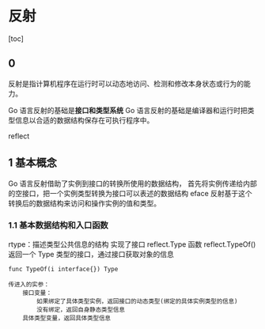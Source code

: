 # 反射

[toc]

## 0

反射是指计算机程序在运行时可以动态地访问、检测和修改本身状态或行为的能力。

Go 语言反射的基础是**接口和类型系统**
Go 语言反射的基础是编译器和运行时把类型信息以合适的数据结构保存在可执行程序中。

reflect

## 1 基本概念

Go 语言反射借助了实例到接口的转换所使用的数据结构，
首先将实例传递给内部的空接口，把一个实例类型转换为接口可以表述的数据结构 eface
反射基于这个转换后的数据结构来访问和操作实例的值和类型。

### 1.1 基本数据结构和入口函数

rtype：描述类型公共信息的结构
实现了接口 reflect.Type
函数 reflect.TypeOf() 返回一个 Type 类型的接口，通过接口获取对象的信息

```text
func TypeOf(i interface{}) Type

传进入的实参：
    接口变量：
        如果绑定了具体类型实例，返回接口的动态类型(绑定的具体实例类型的信息)
        没有绑定，返回自身静态类型信息
    具体类型变量，返回具体类型信息
```
